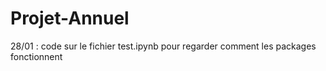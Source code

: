 # Projet-Annuel


28/01 : code sur le fichier test.ipynb pour regarder comment les packages fonctionnent
